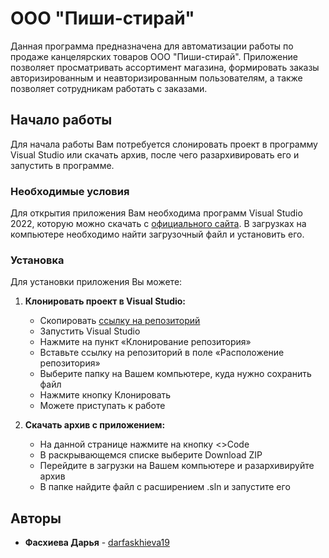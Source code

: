 # ООО "Пиши-стирай"
Данная программа предназначена для автоматизации работы по продаже канцелярских товаров ООО "Пиши-стирай". Приложение позволяет просматривать ассортимент магазина, формировать заказы авторизированным и неавторизированным пользователям, а также позволяет сотрудникам работать с заказами.

## Начало работы
Для начала работы Вам потребуется слонировать проект в программу Visual Studio или скачать архив, после чего разархивировать его и запустить в программе.

### Необходимые условия
Для открытия приложения Вам необходима программ Visual Studio 2022, которую можно скачать с [официального сайта](https://visualstudio.microsoft.com/ru/downloads/?sku=community&clcid=0x409). В загрузках на компьютере необходимо найти загрузочный файл и установить его.

### Установка
Для установки приложения Вы можете:
1. **Клонировать проект в Visual Studio:**
	* Скопировать [ссылку на репозиторий](https://github.com/darfaskhieva19/WriteErase.git)
	* Запустить Visual Studio
	* Нажмите на пункт «Клонирование репозитория»
	* Вставьте ссылку на репозиторий в поле «Расположение репозитория»
	* Выберите папку на Вашем компьютере, куда нужно сохранить файл 
	* Нажмите кнопку Клонировать 
	* Можете приступать к работе
2. **Скачать архив c приложением:**

    * На данной странице нажмите на кнопку <>Code 
    * В раскрывающемся списке выберите Download ZIP 
    * Перейдите в загрузки на Вашем компьютере и разархивируйте архив 
    * В папке найдите файл с расширением .sln и запустите его
## Авторы

* **Фасхиева Дарья** - [darfaskhieva19](https://github.com/darfaskhieva19)
